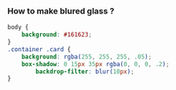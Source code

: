 ### How to make blured glass ?

```css
body {
	background: #161623;
}
.container .card {
	background: rgba(255, 255, 255, .05);
	box-shadow: 0 15px 35px rgba(0, 0, 0, .2);
    	backdrop-filter: blur(10px);
}
```